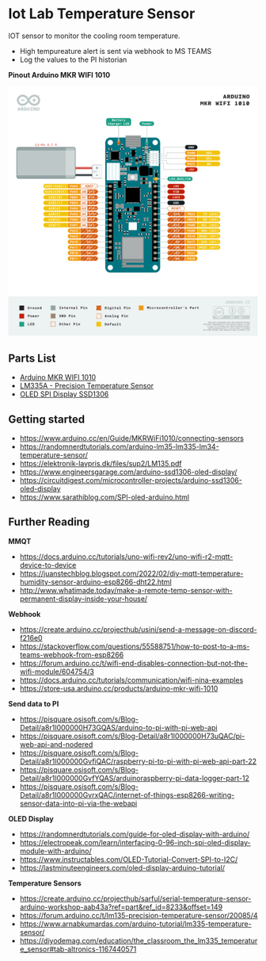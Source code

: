 # Iot Lab Temperature Sensor

IOT sensor to monitor the cooling room temperature.
* High tempureature alert is sent via webhook to MS TEAMS
* Log the values to the PI historian

**Pinout Arduino MKR WIFI 1010**  
<p align="center">
  <img src="Pinout-MKRwifi1010_latest.png" >
</p>


## Parts List  

- [Arduino MKR WIFI 1010](https://www.computersalg.dk/i/4892362/arduino-mkr-wifi-1010-arm-cortex-m0-48-mhz-0-256-mb-32-kb-arduino-25-x-61-5-mm)  
- [LM335A - Precision Temperature Sensor](https://elektronik-lavpris.dk/p100429/lm335az-temp-sensor-40-100c-to92-05)  
- [OLED SPI Display SSD1306](https://elektronik-lavpris.dk/p143602/modu0052-ssd1306-128x64-pixel-uoled-display-module-blue/)

## Getting started  
- https://www.arduino.cc/en/Guide/MKRWiFi1010/connecting-sensors  
- https://randomnerdtutorials.com/arduino-lm35-lm335-lm34-temperature-sensor/
- https://elektronik-lavpris.dk/files/sup2/LM135.pdf
- https://www.engineersgarage.com/arduino-ssd1306-oled-display/
- https://circuitdigest.com/microcontroller-projects/arduino-ssd1306-oled-display
- https://www.sarathiblog.com/SPI-oled-arduino.html

## Further Reading
**MMQT**  
- https://docs.arduino.cc/tutorials/uno-wifi-rev2/uno-wifi-r2-mqtt-device-to-device  
- https://juanstechblog.blogspot.com/2022/02/diy-mqtt-temperature-humidity-sensor-arduino-esp8266-dht22.html
- http://www.whatimade.today/make-a-remote-temp-sensor-with-permanent-display-inside-your-house/

**Webhook**  
- https://create.arduino.cc/projecthub/usini/send-a-message-on-discord-f216e0
- https://stackoverflow.com/questions/55588751/how-to-post-to-a-ms-teams-webhook-from-esp8266
- https://forum.arduino.cc/t/wifi-end-disables-connection-but-not-the-wifi-module/604754/3
- https://docs.arduino.cc/tutorials/communication/wifi-nina-examples
- https://store-usa.arduino.cc/products/arduino-mkr-wifi-1010

**Send data to PI**  
- https://pisquare.osisoft.com/s/Blog-Detail/a8r1I000000H73GQAS/arduino-to-pi-with-pi-web-api
- https://pisquare.osisoft.com/s/Blog-Detail/a8r1I000000H73uQAC/pi-web-api-and-nodered
- https://pisquare.osisoft.com/s/Blog-Detail/a8r1I000000GvfiQAC/raspberry-pi-to-pi-with-pi-web-api-part-22
- https://pisquare.osisoft.com/s/Blog-Detail/a8r1I000000GvfYQAS/arduinoraspberry-pi-data-logger-part-12
- https://pisquare.osisoft.com/s/Blog-Detail/a8r1I000000GvrxQAC/internet-of-things-esp8266-writing-sensor-data-into-pi-via-the-webapi


**OLED Display**  
- https://randomnerdtutorials.com/guide-for-oled-display-with-arduino/ 
- https://electropeak.com/learn/interfacing-0-96-inch-spi-oled-display-module-with-arduino/
- https://www.instructables.com/OLED-Tutorial-Convert-SPI-to-I2C/
- https://lastminuteengineers.com/oled-display-arduino-tutorial/

**Temperature Sensors**  
- https://create.arduino.cc/projecthub/sarful/serial-temperature-sensor-arduino-workshop-aab43a?ref=part&ref_id=8233&offset=149  
- https://forum.arduino.cc/t/lm135-precision-temperature-sensor/20085/4
- https://www.arnabkumardas.com/arduino-tutorial/lm335-temperature-sensor/
- https://diyodemag.com/education/the_classroom_the_lm335_temperature_sensor#tab-altronics-1167440571

